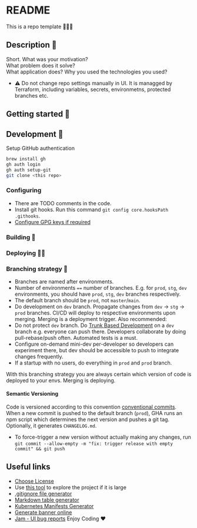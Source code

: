# README
This is a repo template 👨🏼‍🔬

## Description 🤝

Short.
What was your motivation?  
What problem does it solve?  
What application does?
Why you used the technologies you used?

* ⚠️ Do not change repo settings manually in UI. It is managged by Terraform, including variables, secrets, environmetns, protected branches etc.  
## Getting started 🚀

##  Development 🐙
Setup GitHub authentication

```bash
brew install gh
gh auth login
gh auth setup-git
git clone <this repo>
```

### Configuring

- There are TODO comments in the code.
- Install git hooks. Run this command `git config core.hooksPath .githooks`.
- [Configure GPG keys if required](doc/GPG-KEYS.md)

### Building 🧱

### Deploying 🏋🏼

### Branching strategy 🚨

- Branches are named after environments.
- Number of environments `==` number of branches. E.g. for `prod`, `stg`, `dev` environments, you should have `prod`, `stg`, `dev` branches respectively.
- The default branch should be `prod`, not `master`/`main`.
- Do development on `dev` branch. Propagate changes from `dev` -> `stg` -> `prod` branches. CI/CD will deploy to respective environments upon merging. Merging is a deployment trigger.
  Also recommended:
- Do not protect `dev` branch. Do [Trunk Based Development](https://www.youtube.com/watch?v=v4Ijkq6Myfc) on a `dev` branch e.g. everyone can push there. Developers collaborate by doing pull-rebase/push often. Automated tests is a must.
- Configure on-demand mini-dev per-developer so developers can experiment there, but dev should be accessible to push to integrate changes frequently.
- If a startup with no users, do everything in `prod` and `prod` branch.

With this branching strategy you are always certain which version of code is deployed to your envs.
Merging is deploying.

#### Semantic Versioning

Code is versioned according to this convention [conventional commits](https://www.conventionalcommits.org/en/v1.0.0/#summary).  
When a new commit is pushed to the default branch (`prod`), GHA runs an npm script which determines the next version and pushes a git tag. Optionally, it generates `CHANGELOG.md`.

- To force-trigger a new version without actually making any changes, run `git commit --allow-empty -m "fix: trigger release with empty commit" && git push`

## Useful links

- [Choose License](https://choosealicense.com/)
- Use [this tool](https://githubnext.com/projects/repo-visualization/) to explore the project if it is large
- [.gitignore file generator](https://www.toptal.com/developers/gitignore/)
- [Markdown table generator](https://www.tablesgenerator.com/markdown_tables)
- [Kubernetes Manifests Generator](https://k8syaml.com/)
- [Generate banner online](https://manytools.org/hacker-tools/ascii-banner/)
- [Jam - UI bug reports](https://jam.dev/)
  Enjoy Coding ❤
